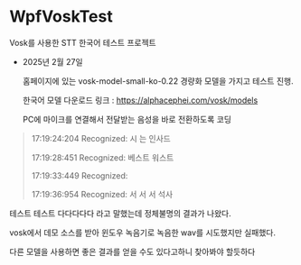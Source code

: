 # WpfVoskTest

Vosk를 사용한 STT 한국어 테스트 프로젝트




- 2025년 2월 27일

  홈페이지에 있는 vosk-model-small-ko-0.22 경량화 모델을 가지고 테스트 진행.
  
  한국어 모델 다운로드 링크 : <https://alphacephei.com/vosk/models>
  
  PC에 마이크를 연결해서 전달받는 음성을 바로 전환하도록 코딩

> 17:19:24:204	Recognized: 시 는 인사드
> 
> 17:19:28:451	Recognized: 베스트 워스트
> 
> 17:19:33:449	Recognized:
> 
> 17:19:36:954	Recognized: 서 서 서 석사

  테스트 테스트 다다다다다 라고 말했는데 정체불명의 결과가 나왔다.

  vosk에서 데모 소스를 받아 윈도우 녹음기로 녹음한 wav를 시도했지만 실패했다.
  
  다른 모델을 사용하면 좋은 결과를 얻을 수도 있다고하니 찾아봐야 할듯하다

